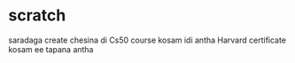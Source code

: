 # scratch
saradaga create chesina di
Cs50 course kosam idi antha
Harvard certificate kosam ee tapana antha
